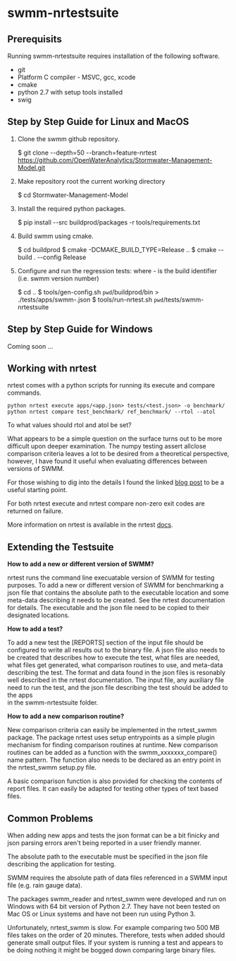 
# swmm-nrtestsuite

## Prerequisits

Running swmm-nrtestsuite requires installation of the following software. 
* git 
* Platform C compiler - MSVC, gcc, xcode
* cmake
* python 2.7 with setup tools installed 
* swig


## Step by Step Guide for Linux and MacOS


1. Clone the swmm github repository. 

    $ git clone --depth=50 --branch=feature-nrtest https://github.com/OpenWaterAnalytics/Stormwater-Management-Model.git


2. Make repository root the current working directory

    $ cd Stormwater-Management-Model


3. Install the required python packages. 

    $ pip install --src buildprod/packages -r tools/requirements.txt 


4. Build swmm using cmake. 

    $ cd buildprod
    $ cmake -DCMAKE_BUILD_TYPE=Release ..
    $ cmake --build . --config Release


5. Configure and run the regression tests: where <build id> - is the build identifier (i.e. swmm version number)

    $ cd ..
    $ tools/gen-config.sh `pwd`/buildprod/bin > ./tests/apps/swmm-<build id>.json
    $ tools/run-nrtest.sh `pwd`/tests/swmm-nrtestsuite <build id>


## Step by Step Guide for Windows 

Coming soon ... 


## Working with nrtest 

nrtest comes with a python scripts for running its execute and compare commands. 
 
    python nrtest execute apps/<app.json> tests/<test.json> -o benchmark/
    python nrtest compare test_benchmark/ ref_benchmark/ --rtol --atol
 

To what values should rtol and atol be set? 

What appears to be a simple question on the surface turns out to be more difficult upon deeper 
examination. The numpy testing assert allclose comparison criteria leaves a lot to be desired from 
a theoretical perspective, however, I have found it useful when evaluating differences between 
versions of SWMM.  

For those wishing to dig into the details I found the linked [blog post](https://randomascii.wordpress.com/2012/02/25/comparing-floating-point-numbers-2012-edition/) to be a useful starting point. 


For both nrtest execute and nrtest compare non-zero exit codes are returned on failure. 

More information on nrtest is available in the nrtest [docs](https://nrtest.readthedocs.io/en/latest/).


## Extending the Testsuite

**How to add a new or different version of SWMM?** 

nrtest runs the command line execuatable version of SWMM for testing purposes. To add a new 
or different version of SWMM for benchmarking a json file that contains the absolute path 
to the executable location and some meta-data describing it needs to be created. See the nrtest
documentation for details. The executable and the json file need to be copied to their 
designated locations. 


**How to add a test?** 

To add a new test the [REPORTS] section of the input file should be configured to write 
all results out to the binary file. A json file also needs to be created that describes how 
to execute the test, what files are needed, what files get generated, what comparison 
routines to use, and meta-data describing the test. The format and data found in the json 
files is resonably well described in the nrtest documentation. The input file, any auxiliary
file need to run the test, and the json file describing the test should be added to the apps\
in the swmm-nrtestsuite folder.


**How to add a new comparison routine?** 

New comparison criteria can easily be implemented in the nrtest_swmm package. The package
nrtest uses setup entrypoints as a simple plugin mechanism for finding comparison routines
at runtime. New comparison routines can be added as a function with the swmm_xxxxxxx_compare() 
name pattern. The function also needs to be declared as an entry point in the nrtest_swmm 
setup.py file. 

A basic comparison function is also provided for checking the contents of report files. It can
easily be adapted for testing other types of text based files.  


## Common Problems


When adding new apps and tests the json format can be a bit finicky and json parsing errors 
aren't being reported in a user friendly manner. 

The absolute path to the executable must be specified in the json file describing the application
for testing. 

SWMM requires the absolute path of data files referenced in a SWMM input file (e.g. rain gauge data). 

The packages swmm_reader and nrtest_swmm were developed and run on Windows with 64 bit version 
of Python 2.7. They have not been tested on Mac OS or Linux systems and have not been run using 
Python 3. 

Unfortunately, nrtest_swmm is slow. For example comparing two 500 MB files takes on the order 
of 20 minutes. Therefore, tests when added should generate small output files. If your system 
is running a test and appears to be doing nothing it might be bogged down comparing large 
binary files. 
